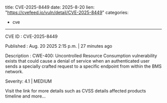  
title: CVE-2025-8449
date: 2025-8-20
lien: "https://cvefeed.io/vuln/detail/CVE-2025-8449"
categories:
  - cve
---

CVE ID : CVE-2025-8449

Published :  Aug. 20
2025
2:15 p.m. | 27 minutes ago

Description : CWE-400: Uncontrolled Resource Consumption vulnerability exists that could cause a denial of service when an authenticated user sends a specially crafted request to a specific endpoint from within the BMS network.

Severity: 4.1 | MEDIUM

Visit the link for more details
such as CVSS details
affected products
timeline
and more...
